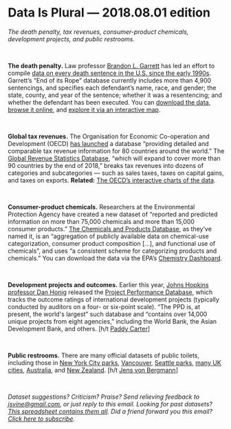 Data Is Plural — 2018.08.01 edition
===================================

*The death penalty, tax revenues, consumer-product chemicals, development projects, and public restrooms.*

&nbsp;

**The death penalty.** Law professor [Brandon L. Garrett](http://www.brandonlgarrett.com/) has led an effort to compile [data on every death sentence in the U.S. since the early 1990s](http://endofitsrope.com/using-the-database/). Garrett’s “End of its Rope” database currently includes more than 4,900 sentencings, and specifies each defendant’s name, race, and gender; the state, county, and year of the sentence; whether it was a resentencing; and whether the defendant has been executed. You can [download the data](http://endofitsrope.com/data-and-documents/), [browse it online](http://endofitsrope.com/database/), and [explore it via an interactive map](http://endofitsrope.com/).

&nbsp;

**Global tax revenues.** The Organisation for Economic Co-operation and Development (OECD) [has launched](http://www.oecd.org/tax/tax-policy/oecd-launches-largest-source-of-comparable-tax-revenue-data.htm) a database “providing detailed and comparable tax revenue information for 80 countries around the world.” The [Global Revenue Statistics Database](https://stats.oecd.org/Index.aspx?DataSetCode=RS_GBL), “which will expand to cover more than 90 countries by the end of 2018,” breaks tax revenues into dozens of categories and subcategories — such as sales taxes, taxes on capital gains, and taxes on exports. **Related:** [The OECD’s interactive charts of the data](http://www.oecd.org/tax/tax-policy/global-revenue-statistics-database.htm).

&nbsp;

**Consumer-product chemicals.** Researchers at the Environmental Protection Agency have created a new dataset of “reported and predicted information on more than 75,000 chemicals and more than 15,000 consumer products.” [The Chemicals and Products Database](https://www.nature.com/articles/sdata2018125), as they’ve named it, is an “aggregation of publicly available data on chemical-use categorization, consumer product composition [...], and functional use of chemicals”, and uses “a consistent scheme for categorizing products and chemicals.” You can download the data via the EPA’s [Chemistry Dashboard](https://comptox.epa.gov/dashboard/downloads).

&nbsp;

**Development projects and outcomes.** Earlier this year, [Johns Hopkins professor Dan Honig](http://danhonig.info/) released the [Project Performance Database](https://dataverse.harvard.edu/dataverse/PPD), which tracks the outcome ratings of international development projects (typically conducted by auditors on a four- or six-point scale). “The PPD is, at present, the world's largest” such database and “contains over 14,000 unique projects from eight agencies,” including the World Bank, the Asian Development Bank, and others. [h/t [Paddy Carter](https://twitter.com/CarterPaddy/status/964413653377155072)]

&nbsp;

**Public restrooms.** There are many official datasets of public toilets, including those in [New York City parks](https://data.cityofnewyork.us/Recreation/Directory-Of-Toilets-In-Public-Parks/hjae-yuav), [Vancouver](https://data.vancouver.ca/datacatalogue/public-washrooms.htm), [Seattle parks](https://data.seattle.gov/Parks-and-Recreation/Seattle-Parks-and-Recreation-GIS-Map-Layer-Shapefi/dfsk-abyq), [many UK cities](https://data.gov.uk/search?q=toilets), [Australia](https://data.gov.au/dataset/national-public-toilet-map), and [New Zealand](https://catalogue.data.govt.nz/dataset/public-toilets2). [h/t [Jens von Bergmann](https://twitter.com/vb_jens/status/1020555383910223873)]

&nbsp;

*Dataset suggestions? Criticism? Praise? Send relieving feedback to <jsvine@gmail.com>, or just reply to this email. Looking for past datasets? [This spreadsheet contains them all](https://docs.google.com/spreadsheets/d/1wZhPLMCHKJvwOkP4juclhjFgqIY8fQFMemwKL2c64vk). Did a friend forward you this email? [Click here to subscribe](https://tinyletter.com/data-is-plural).*
